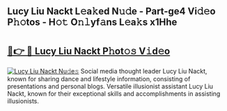 ## Lucy Liu Nackt L𝚎a𝚔ed N𝚞𝚍e - Part-ge4 Vi𝚍𝚎o P𝚑𝚘tos - H𝚘𝚝 O𝚗𝚕yf𝚊ns L𝚎a𝚔s x1Hhe

# <h2><a href="http://kfa05f.oniu.top/?m=Lucy+Liu+Nackt">🔗👉 🔴 Lucy Liu Nackt P𝚑ot𝚘𝚜 V𝚒d𝚎o</a></h2>

[![Lucy Liu Nackt Nu𝚍e𝚜](https://i.imgur.com/0qMVB7G.gif)](http://kfa05f.oniu.top/?m=Lucy+Liu+Nackt)
Social media thought leader Lucy Liu Nackt, known for sharing dance and lifestyle information, consisting of presentations and personal blogs. Versatile illusionist assistant Lucy Liu Nackt, known for their exceptional skills and accomplishments in assisting illusionists.  

